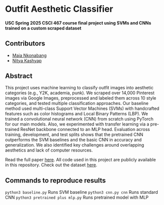# Outfit Aesthetic Classifier
#### USC Spring 2025 CSCI 467 course final project using SVMs and CNNs trained on a custom scraped dataset

## Contributors
- [Maia Nkonabang](https://github.com/maiankona)
- [Nitya Kashyap](https://github.com/nityakashyap7)


## Abstract
This project uses machine learning to classify outfit images into aesthetic categories (e.g., Y2K, academia, punk). We scraped over 14,000 Pinterest images via Google Images, preprocessed and labeled them across 10 style categories, and tested multiple classification approaches. Our baseline method used multi-class Support Vector Machines (SVMs) with handcrafted features such as color histograms and Local Binary Patterns (LBP). We trained a convolutional neural network (CNN) from scratch using PyTorch for our main models. Also, we experimented with transfer learning via a pre-trained ResNet backbone connected to an MLP head. Evaluation across training, development, and test splits shows that the pretrained CNN outperforms the SVM baselines and the basic CNN in accuracy and generalization. We also identified key challenges around overlapping aesthetics and lack of computer resources. 

Read the full paper [here](https://github.com/nityakashyap7/outfit-aesthetic-classifier/blob/main/CSCI_467_Project_Final_Report.pdf).
All code used in this project are publicly available in this repository. 
Check out the dataset [here](https://doi.org/10.5281/zenodo.15164901). 

## Commands to reproduce results
`python3 baseline.py` Runs SVM baseline
`python3 cnn.py cnn` Runs standard CNN
`python3 pretrained plus mlp.py` Runs pretrained model with MLP

